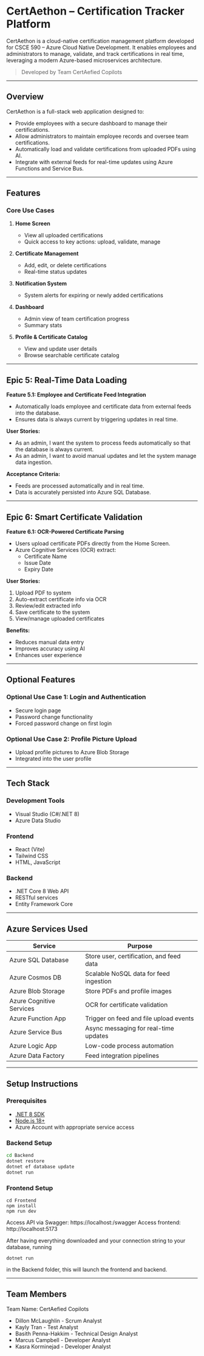 # CertAethon – Certification Tracker Platform

CertAethon is a cloud-native certification management platform developed for CSCE 590 – Azure Cloud Native Development. It enables employees and administrators to manage, validate, and track certifications in real time, leveraging a modern Azure-based microservices architecture.

> Developed by Team CertAefied Copilots 

---

## Overview

CertAethon is a full-stack web application designed to:
- Provide employees with a secure dashboard to manage their certifications.
- Allow administrators to maintain employee records and oversee team certifications.
- Automatically load and validate certifications from uploaded PDFs using AI.
- Integrate with external feeds for real-time updates using Azure Functions and Service Bus.

---

## Features

### Core Use Cases

1. **Home Screen**
   - View all uploaded certifications
   - Quick access to key actions: upload, validate, manage

2. **Certificate Management**
   - Add, edit, or delete certifications
   - Real-time status updates

3. **Notification System**
   - System alerts for expiring or newly added certifications

4. **Dashboard**
   - Admin view of team certification progress
   - Summary stats

5. **Profile & Certificate Catalog**
   - View and update user details
   - Browse searchable certificate catalog

---

## Epic 5: Real-Time Data Loading

**Feature 5.1: Employee and Certificate Feed Integration**
- Automatically loads employee and certificate data from external feeds into the database.
- Ensures data is always current by triggering updates in real time.

**User Stories:**
- As an admin, I want the system to process feeds automatically so that the database is always current.
- As an admin, I want to avoid manual updates and let the system manage data ingestion.

**Acceptance Criteria:**
- Feeds are processed automatically and in real time.
- Data is accurately persisted into Azure SQL Database.

---

## Epic 6: Smart Certificate Validation

**Feature 6.1: OCR-Powered Certificate Parsing**
- Users upload certificate PDFs directly from the Home Screen.
- Azure Cognitive Services (OCR) extract:
  - Certificate Name
  - Issue Date
  - Expiry Date

**User Stories:**
1. Upload PDF to system
2. Auto-extract certificate info via OCR
3. Review/edit extracted info
4. Save certificate to the system
5. View/manage uploaded certificates

**Benefits:**
- Reduces manual data entry
- Improves accuracy using AI
- Enhances user experience

---

## Optional Features

### Optional Use Case 1: Login and Authentication
- Secure login page
- Password change functionality
- Forced password change on first login

### Optional Use Case 2: Profile Picture Upload
- Upload profile pictures to Azure Blob Storage
- Integrated into the user profile

---

## Tech Stack

### Development Tools
- Visual Studio (C#/.NET 8)
- Azure Data Studio

### Frontend
- React (Vite)
- Tailwind CSS
- HTML, JavaScript

### Backend
- .NET Core 8 Web API
- RESTful services
- Entity Framework Core

---

## Azure Services Used

| Service                  | Purpose                                  |
|--------------------------|-------------------------------------------|
| Azure SQL Database       | Store user, certification, and feed data |
| Azure Cosmos DB          | Scalable NoSQL data for feed ingestion   |
| Azure Blob Storage       | Store PDFs and profile images            |
| Azure Cognitive Services | OCR for certificate validation           |
| Azure Function App       | Trigger on feed and file upload events   |
| Azure Service Bus        | Async messaging for real-time updates    |
| Azure Logic App          | Low-code process automation              |
| Azure Data Factory       | Feed integration pipelines               |

---

## Setup Instructions

### Prerequisites
- [.NET 8 SDK](https://dotnet.microsoft.com/)
- [Node.js 18+](https://nodejs.org/)
- Azure Account with appropriate service access

### Backend Setup
```bash
cd Backend
dotnet restore
dotnet ef database update
dotnet run
```

### Frontend Setup
```
cd Frontend
npm install
npm run dev
```
Access API via Swagger: https://localhost:<port>/swagger
Access frontend: http://localhost:5173

After having everything downloaded and your connection string to your database, running
```
dotnet run
```
in the Backend folder, this will launch the frontend and backend.

---

## Team Members

Team Name: CertAefied Copilots
- Dillon McLaughlin - Scrum Analyst
- Kayly Tran - Test Analyst
- Basith Penna-Hakkim - Technical Design Analyst
- Marcus Campbell - Developer Analyst
- Kasra Korminejad - Developer Analyst
